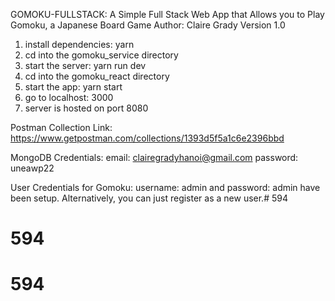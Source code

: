 GOMOKU-FULLSTACK: A Simple Full Stack Web App that Allows you to Play Gomoku, a Japanese Board Game
Author: Claire Grady
Version 1.0

1. install dependencies: yarn
2. cd into the gomoku_service directory
3. start the server: yarn run dev
4. cd into the gomoku_react directory
5. start the app: yarn start
6. go to localhost: 3000
7. server is hosted on port 8080

Postman Collection Link: https://www.getpostman.com/collections/1393d5f5a1c6e2396bbd

MongoDB Credentials: email: clairegradyhanoi@gmail.com password: uneawp22

User Credentials for Gomoku: username: admin and password: admin have been setup. Alternatively, you can just register as a new user.# 594
# 594
# 594
